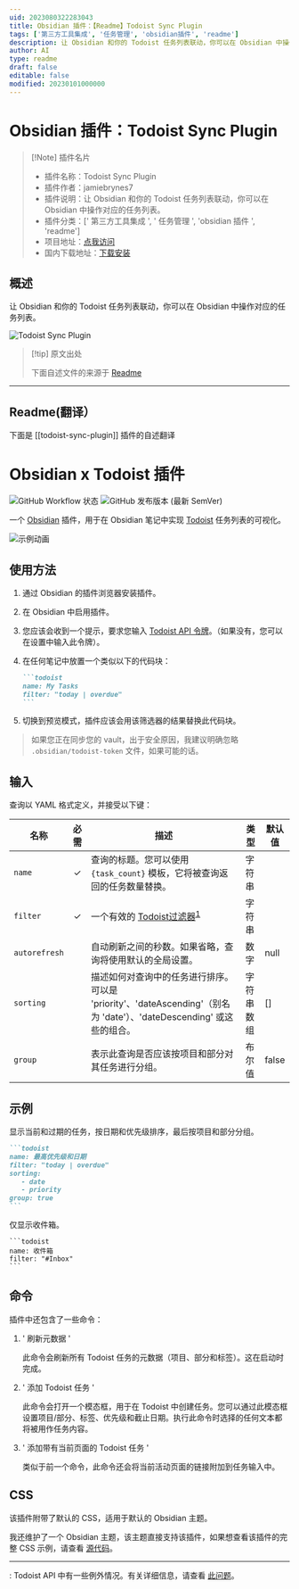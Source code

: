 ```yaml
---
uid: 2023080322283043
title: Obsidian 插件：【Readme】Todoist Sync Plugin
tags: ['第三方工具集成', '任务管理', 'obsidian插件', 'readme']
description: 让 Obsidian 和你的 Todoist 任务列表联动，你可以在 Obsidian 中操作对应的任务列表。
author: AI
type: readme
draft: false
editable: false
modified: 20230101000000
---
```


# Obsidian 插件：Todoist Sync Plugin

> [!Note] 插件名片
> - 插件名称：Todoist Sync Plugin
> - 插件作者：jamiebrynes7
> - 插件说明：让 Obsidian 和你的 Todoist 任务列表联动，你可以在 Obsidian 中操作对应的任务列表。
> - 插件分类：[' 第三方工具集成 ', ' 任务管理 ', 'obsidian 插件 ', 'readme']
> - 项目地址：[点我访问](https://github.com/jamiebrynes7/obsidian-todoist-plugin)
> - 国内下载地址：[下载安装](https://pkmer.cn/products/plugin/pluginMarket/?todoist-sync-plugin)

## 概述

让 Obsidian 和你的 Todoist 任务列表联动，你可以在 Obsidian 中操作对应的任务列表。

![Todoist Sync Plugin](https://cdn.pkmer.cn/covers/todoist-sync-plugin.png!pkmer)

> [!tip] 原文出处
>
>下面自述文件的来源于 [Readme](https://ghproxy.net/https://raw.githubusercontent.com/jamiebrynes7/obsidian-todoist-plugin/master/README.md)
>

---

## Readme(翻译）

下面是 [[todoist-sync-plugin]] 插件的自述翻译

# Obsidian x Todoist 插件

![GitHub Workflow 状态](https://img.shields.io/github/actions/workflow/status/jamiebrynes7/obsidian-todoist-plugin/premerge.yml?branch=develop&style=for-the-badge) ![GitHub 发布版本 (最新 SemVer)](https://img.shields.io/github/v/release/jamiebrynes7/obsidian-todoist-plugin?style=for-the-badge)

一个 [Obsidian](https://obsidian.md/) 插件，用于在 Obsidian 笔记中实现 [Todoist](https://todoist.com/) 任务列表的可视化。

![示例动画](./assets/obsidian-todoist-sync.gif)

## 使用方法

1. 通过 Obsidian 的插件浏览器安装插件。
2. 在 Obsidian 中启用插件。
3. 您应该会收到一个提示，要求您输入 [Todoist API 令牌](https://todoist.com/prefs/integrations)。（如果没有，您可以在设置中输入此令牌）。
4. 在任何笔记中放置一个类似以下的代码块：

   ````markdown
   ```todoist
   name: My Tasks
   filter: "today | overdue"
   ```
   ````

5. 切换到预览模式，插件应该会用该筛选器的结果替换此代码块。

> 如果您正在同步您的 vault，出于安全原因，我建议明确忽略 `.obsidian/todoist-token` 文件，如果可能的话。

## 输入

查询以 YAML 格式定义，并接受以下键：

| 名称          | 必需     | 描述                                                                                                                                            | 类型     | 默认值 |
| ------------- | :------: | ------------------------------------------------------------------------------------------------------------------------------------------------------ | -------- | ------- |
| `name`        |    ✓     | 查询的标题。您可以使用 `{task_count}` 模板，它将被查询返回的任务数量替换。     | 字符串   |         |
| `filter`      |    ✓     | 一个有效的 [Todoist过滤器](https://get.todoist.help/hc/en-us/articles/205248842-Filters)<sup>[1](#footnote-1)</sup>                                      | 字符串   |         |
| `autorefresh` |          | 自动刷新之间的秒数。如果省略，查询将使用默认的全局设置。                                                  | 数字   | null    |
| `sorting`     |          | 描述如何对查询中的任务进行排序。可以是 'priority'、'dateAscending'（别名为 'date'）、'dateDescending' 或这些的组合。 | 字符串数组 | []      |
| `group`       |          | 表示此查询是否应该按项目和部分对其任务进行分组。                                                                          | 布尔值     | false   |

## 示例

显示当前和过期的任务，按日期和优先级排序，最后按项目和部分分组。

````markdown
```todoist
name: 最高优先级和日期
filter: "today | overdue"
sorting: 
   - date
   - priority
group: true
```
````

仅显示收件箱。

````
```todoist
name: 收件箱
filter: "#Inbox"
```
````

## 命令

插件中还包含了一些命令：

1. ' 刷新元数据 '

   此命令会刷新所有 Todoist 任务的元数据（项目、部分和标签）。这在启动时完成。

2. ' 添加 Todoist 任务 '

   此命令会打开一个模态框，用于在 Todoist 中创建任务。您可以通过此模态框设置项目/部分、标签、优先级和截止日期。执行此命令时选择的任何文本都将被用作任务内容。

3. ' 添加带有当前页面的 Todoist 任务 '

   类似于前一个命令，此命令还会将当前活动页面的链接附加到任务输入中。

## CSS

该插件附带了默认的 CSS，适用于默认的 Obsidian 主题。

我还维护了一个 Obsidian 主题，该主题直接支持该插件，如果想查看该插件的完整 CSS 示例，请查看 [源代码](https://github.com/jamiebrynes7/moonlight-obsidian-theme/blob/master/src/modules/extensions/todoist.scss)。

---

: Todoist API 中有一些例外情况。有关详细信息，请查看 [此问题](https://github.com/jamiebrynes7/obsidian-todoist-plugin/issues/34)。
